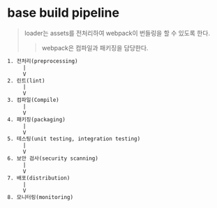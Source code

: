 # base build pipeline

> loader는 assets를 전처리하여 webpack이 번들링을 할 수 있도록 한다.
>
> > webpack은 컴파일과 패키징을 담당한다.

```txt
1. 전처리(preprocessing)
     |
     V
2. 린트(lint)
     |
     V
3. 컴파일(Compile)
     |
     V
4. 패키징(packaging)
     |
     V
5. 테스팅(unit testing, integration testing)
     |
     V
6. 보안 검사(security scanning)
     |
     V
7. 배포(distribution)
     |
     V
8. 모니터링(monitoring)
```
